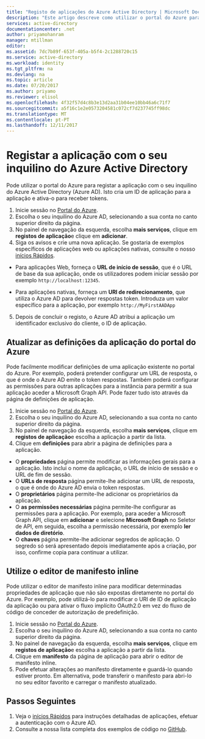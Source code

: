 ```yaml
---
title: "Registo de aplicações do Azure Active Directory | Microsoft Docs"
description: "Este artigo descreve como utilizar o portal do Azure para registar uma aplicação no Azure Active Directory"
services: active-directory
documentationcenter: .net
author: priyamohanram
manager: mtillman
editor: 
ms.assetid: 7dc7b89f-653f-405a-b5f4-2c1288720c15
ms.service: active-directory
ms.workload: identity
ms.tgt_pltfrm: na
ms.devlang: na
ms.topic: article
ms.date: 07/20/2017
ms.author: priyamo
ms.reviewer: elisol
ms.openlocfilehash: 4f32f57d4c8b3e13d2aa31b04ee10bb46a6c71f7
ms.sourcegitcommit: a5f16c1e2e0573204581c072cf7d237745ff98dc
ms.translationtype: MT
ms.contentlocale: pt-PT
ms.lasthandoff: 12/11/2017
---
```

# <a name="register-your-application-with-your-azure-active-directory-tenant"></a>Registar a aplicação com o seu inquilino do Azure Active Directory

Pode utilizar o portal do Azure para registar a aplicação com o seu inquilino do Azure Active Directory (Azure AD). Isto cria um ID de aplicação para a aplicação e ativa-o para receber tokens.

1. Inicie sessão no [Portal do Azure](https://portal.azure.com).
2. Escolha o seu inquilino do Azure AD, selecionando a sua conta no canto superior direito da página.
3. No painel de navegação da esquerda, escolha **mais serviços**, clique em **registos de aplicação**e clique em **adicionar**.
4. Siga os avisos e crie uma nova aplicação. Se gostaria de exemplos específicos de aplicações web ou aplicações nativas, consulte o nosso [inícios Rápidos](active-directory-developers-guide.md).
  * Para aplicações Web, forneça o **URL de início de sessão**, que é o URL de base da sua aplicação, onde os utilizadores podem iniciar sessão por exemplo `http://localhost:12345`.
<!--TODO: add once App ID URI is configurable: The **App ID URI** is a unique identifier for your application. The convention is to use `https://<tenant-domain>/<app-name>`, e.g. `https://contoso.onmicrosoft.com/my-first-aad-app`-->
  * Para aplicações nativas, forneça um **URI de redirecionamento**, que utiliza o Azure AD para devolver respostas token. Introduza um valor específico para a aplicação, por exemplo `http://MyFirstAADApp`
5. Depois de concluir o registo, o Azure AD atribui a aplicação um identificador exclusivo do cliente, o ID de aplicação.

## <a name="update-application-settings-from-the-azure-portal"></a>Atualizar as definições da aplicação do portal do Azure

Pode facilmente modificar definições de uma aplicação existente no portal do Azure. Por exemplo, poderá pretender configurar um URL de resposta, o que é onde o Azure AD emite o token respostas. Também poderá configurar as permissões para outras aplicações para a instância para permitir a sua aplicação aceder a Microsoft Graph API. Pode fazer tudo isto através da página de definições de aplicação.

1. Inicie sessão no [Portal do Azure](https://portal.azure.com).
2. Escolha o seu inquilino do Azure AD, selecionando a sua conta no canto superior direito da página.
3. No painel de navegação da esquerda, escolha **mais serviços**, clique em **registos de aplicação**e escolha a aplicação a partir da lista.
4. Clique em **definições** para abrir a página de definições para a aplicação.
  * O **propriedades** página permite modificar as informações gerais para a aplicação. Isto inclui o nome da aplicação, o URL de início de sessão e o URL de fim de sessão.
  * O **URLs de resposta** página permite-lhe adicionar um URL de resposta, o que é onde do Azure AD envia o token respostas.
  * O **proprietários** página permite-lhe adicionar os proprietários da aplicação.
  * O **as permissões necessárias** página permite-lhe configurar as permissões para a aplicação. Por exemplo, para aceder a Microsoft Graph API, clique em **adicionar** e selecione **Microsoft Graph** no Seletor de API, em seguida, escolha a permissão necessária, por exemplo **ler dados de diretório**.
  * O **chaves** página permite-lhe adicionar segredos de aplicação. O segredo só será apresentado depois imediatamente após a criação, por isso, confirme copia para continuar a utilizar.

## <a name="use-the-inline-manifest-editor"></a>Utilize o editor de manifesto inline

Pode utilizar o editor de manifesto inline para modificar determinadas propriedades de aplicação que não são expostas diretamente no portal do Azure. Por exemplo, pode utilizá-lo para modificar o URI de ID de aplicação da aplicação ou para ativar o fluxo implícito OAuth2.0 em vez do fluxo de código de conceder de autorização de predefinição.

1. Inicie sessão no [Portal do Azure](https://portal.azure.com).
2. Escolha o seu inquilino do Azure AD, selecionando a sua conta no canto superior direito da página.
3. No painel de navegação da esquerda, escolha **mais serviços**, clique em **registos de aplicação**e escolha a aplicação a partir da lista.
4. Clique em **manifesto** da página de aplicação para abrir o editor de manifesto inline.
5. Pode efetuar alterações ao manifesto diretamente e guardá-lo quando estiver pronto. Em alternativa, pode transferir o manifesto para abri-lo no seu editor favorito e carregar o manifesto atualizado.

## <a name="next-steps"></a>Passos Seguintes

1. Veja o [inícios Rápidos](active-directory-developers-guide.md) para instruções detalhadas de aplicações, efetuar a autenticação com o Azure AD.
2. Consulte a nossa lista completa dos exemplos de código no [GitHub](https://github.com/azure-samples).
